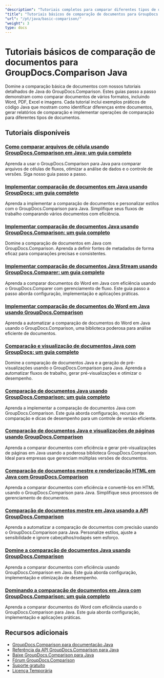 ```yaml
---
"description": "Tutoriais completos para comparar diferentes tipos de documentos, como Word, PDF, Excel, imagens e muito mais, usando o GroupDocs.Comparison para Java."
"title": "Tutoriais básicos de comparação de documentos para GroupDocs.Comparison Java"
"url": "/pt/java/basic-comparison/"
"weight": 3
type: docs
---
```

# Tutoriais básicos de comparação de documentos para GroupDocs.Comparison Java

Domine a comparação básica de documentos com nossos tutoriais detalhados de Java do GroupDocs.Comparison. Estes guias passo a passo demonstram como comparar documentos de vários formatos, incluindo Word, PDF, Excel e imagens. Cada tutorial inclui exemplos práticos de código Java que mostram como identificar diferenças entre documentos, gerar relatórios de comparação e implementar operações de comparação para diferentes tipos de documentos.

## Tutoriais disponíveis

### [Como comparar arquivos de célula usando GroupDocs.Comparison em Java: um guia completo](./compare-cell-files-groupdocs-java-streams/)
Aprenda a usar o GroupDocs.Comparison para Java para comparar arquivos de células de fluxos, otimizar a análise de dados e o controle de versões. Siga nosso guia passo a passo.

### [Implementar comparação de documentos em Java usando GroupDocs: um guia completo](./java-document-comparison-groupdocs-tutorial/)
Aprenda a implementar a comparação de documentos e personalizar estilos com o GroupDocs.Comparison para Java. Simplifique seus fluxos de trabalho comparando vários documentos com eficiência.

### [Implementar comparação de documentos Java usando GroupDocs.Comparison: um guia completo](./java-document-comparison-groupdocs-metadata-source/)
Domine a comparação de documentos em Java com GroupDocs.Comparison. Aprenda a definir fontes de metadados de forma eficaz para comparações precisas e consistentes.

### [Implementar comparação de documentos Java Stream usando GroupDocs.Comparer: um guia completo](./java-stream-document-comparison-groupdocs/)
Aprenda a comparar documentos do Word em Java com eficiência usando o GroupDocs.Comparer com gerenciamento de fluxo. Este guia passo a passo aborda configuração, implementação e aplicações práticas.

### [Implementar comparação de documentos do Word em Java usando GroupDocs.Comparison](./word-document-comparison-groupdocs-java/)
Aprenda a automatizar a comparação de documentos do Word em Java usando o GroupDocs.Comparison, uma biblioteca poderosa para análise eficiente de documentos.

### [Comparação e visualização de documentos Java com GroupDocs: um guia completo](./master-java-document-comparison-preview-groupdocs/)
Domine a comparação de documentos Java e a geração de pré-visualizações usando o GroupDocs.Comparison para Java. Aprenda a automatizar fluxos de trabalho, gerar pré-visualizações e otimizar o desempenho.

### [Comparação de documentos Java usando GroupDocs.Comparison: um guia completo](./java-document-comparison-groupdocs-comparison/)
Aprenda a implementar a comparação de documentos Java com GroupDocs.Comparison. Este guia aborda configuração, recursos de comparação e dicas de desempenho para um controle de versão eficiente.

### [Comparação de documentos Java e visualizações de páginas usando GroupDocs.Comparison](./java-groupdocs-comparison-document-management/)
Aprenda a comparar documentos com eficiência e gerar pré-visualizações de páginas em Java usando a poderosa biblioteca GroupDocs.Comparison. Ideal para empresas que gerenciam múltiplas versões de documentos.

### [Comparação de documentos mestre e renderização HTML em Java com GroupDocs.Comparison](./master-groupdocs-comparison-java-document-html-rendering/)
Aprenda a comparar documentos com eficiência e convertê-los em HTML usando o GroupDocs.Comparison para Java. Simplifique seus processos de gerenciamento de documentos.

### [Comparação de documentos mestre em Java usando a API GroupDocs.Comparison](./mastering-document-comparison-java-groupdocs/)
Aprenda a automatizar a comparação de documentos com precisão usando o GroupDocs.Comparison para Java. Personalize estilos, ajuste a sensibilidade e ignore cabeçalhos/rodapés sem esforço.

### [Domine a comparação de documentos Java usando GroupDocs.Comparison](./java-groupdocs-comparison-document-management-guide/)
Aprenda a comparar documentos com eficiência usando GroupDocs.Comparison em Java. Este guia aborda configuração, implementação e otimização de desempenho.

### [Dominando a comparação de documentos em Java com GroupDocs.Comparison: um guia completo](./document-comparison-groupdocs-java/)
Aprenda a comparar documentos do Word com eficiência usando o GroupDocs.Comparison para Java. Este guia aborda configuração, implementação e aplicações práticas.

## Recursos adicionais

- [GroupDocs.Comparison para documentação Java](https://docs.groupdocs.com/comparison/java/)
- [Referência da API GroupDocs.Comparison para Java](https://reference.groupdocs.com/comparison/java/)
- [Baixe GroupDocs.Comparison para Java](https://releases.groupdocs.com/comparison/java/)
- [Fórum GroupDocs.Comparison](https://forum.groupdocs.com/c/comparison)
- [Suporte gratuito](https://forum.groupdocs.com/)
- [Licença Temporária](https://purchase.groupdocs.com/temporary-license/)